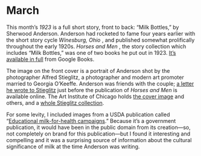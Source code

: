 # March

This month’s _1923_ is a full short story, front to back: “Milk Bottles,” by Sherwood Anderson. Anderson had rocketed to fame four years earlier with the short story cycle _Winesburg, Ohio_ , and published somewhat prolifically throughout the early 1920s. _Horses and Men_ , the story collection which includes “Milk Bottles,” was one of two books he put out in 1923. [It’s available in full](https://books.google.com/books?id=0mMyAAAAYAAJ&printsec=frontcover&source=gbs_ge_summary_r&cad=0#v=onepage&q&f=false) from Google Books.

The image on the front cover is a portrait of Anderson shot by the photographer Alfred Stieglitz, a photographer and modern art promoter married to Georgia O’Keeffe. Anderson was friends with the couple; [a letter he wrote to Stieglitz](http://theamericanreader.com/30-june-1923-sherwood-anderson-to-alfred-stieglitz/) just before the publication of _Horses and Men_ is available online. The Art Institute of Chicago holds [the cover image](https://www.artic.edu/artworks/66368/sherwood-anderson) and others, and a [whole Stieglitz collection](http://media.artic.edu/stieglitz/).

For some levity, I included images from a USDA publication called “[Educational milk-for-health campaigns](https://archive.org/details/educationalmilkf250hoov/page/n1).” Because it’s a government publication, it would have been in the public domain from its creation—so, not completely on brand for this publication—but I found it interesting and compelling and it was a surprising source of information about the cultural significance of milk at the time Anderson was writing.
